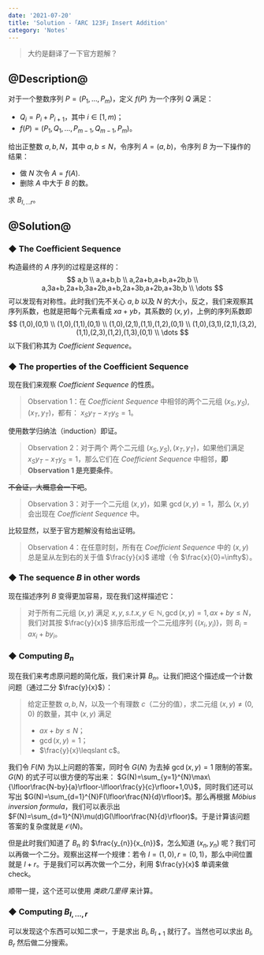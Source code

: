```yaml
---
date: '2021-07-20'
title: 'Solution -「ARC 123F」Insert Addition'
category: 'Notes'
---
```


> 大约是翻译了一下官方题解？

## @Description@

对于一个整数序列 $P=(P_{1},\dots,P_{m})$，定义 $f(P)$ 为一个序列 $Q$ 满足：

- $Q_{i}=P_{i}+P_{i+1}$，其中 $i\in[1,m)$；
- $f(P)=(P_{1},Q_{1},\dots,P_{m-1},Q_{m-1},P_{m})$。

给出正整数 $a,b,N$，其中 $a,b\leqslant N$，令序列 $A=(a,b)$，令序列 $B$ 为一下操作的结果：

- 做 $N$ 次令 $A=f(A)$.
- 删除 $A$ 中大于 $B$ 的数。

求 $B_{l,\dots r}$。

## @Solution@

### ◆ The Coefficient Sequence

构造最终的 $A$ 序列的过程是这样的：
$$
a,b \\
a,a+b,b \\
a,2a+b,a+b,a+2b,b \\
a,3a+b,2a+b,3a+2b,a+b,2a+3b,a+2b,a+3b,b \\
\dots
$$
可以发现有对称性。此时我们先不关心 $a,b$ 以及 $N$ 的大小，反之，我们来观察其序列系数，也就是把每个元素看成 $xa+yb$，其系数的 $(x,y)$，上例的序列系数即
$$
(1,0),(0,1) \\
(1,0),(1,1),(0,1) \\
(1,0),(2,1),(1,1),(1,2),(0,1) \\
(1,0),(3,1),(2,1),(3,2),(1,1),(2,3),(1,2),(1,3),(0,1) \\
\dots
$$
以下我们称其为 *Coefficient Sequence*。

### ◆ The properties of the Coefficient Sequence

现在我们来观察 *Coefficient Sequence* 的性质。

> Observation 1：在 *Coefficient Sequence* 中相邻的两个二元组 $(x_{S},y_{S}),(x_{T},y_{T})$，都有： $x_{S}y_{T}-x_{T}y_{S}=1$。

使用数学归纳法（induction）即证。

> Observation 2：对于两个 两个二元组 $(x_{S},y_{S}),(x_{T},y_{T})$，如果他们满足 $x_{S}y_{T}-x_{T}y_{S}=1$，那么它们在 *Coefficient Sequence* 中相邻，**即 Observation 1 是充要条件**。

~~不会证，大概意会一下吧~~。

> Observation 3：对于一个二元组 $(x,y)$，如果 $\gcd(x,y)=1$，那么 $(x,y)$ 会出现在 *Coefficient Sequence* 中。

比较显然，以至于官方题解没有给出证明。

> Observation 4：在任意时刻，所有在 *Coefficient Sequence* 中的 $(x,y)$ 总是呈从左到右的关于值 $\frac{y}{x}$ 递增（令 $\frac{x}{0}=\infty$）。

### ◆ The sequence $B$ in other words

现在描述序列 $B$ 变得更加容易，现在我们这样描述它：

> 对于所有二元组 $(x,y)$ 满足 $x,y,s.t.x,y\in\mathbb{N},\gcd(x,y)=1,ax+by\leqslant N$，我们对其按 $\frac{y}{x}$ 排序后形成一个二元组序列 $\{(x_{i},y_{i})\}$，则 $B_{i}=ax_{i}+by_{i}$。

### ◆ Computing $B_{n}$

现在我们来考虑原问题的简化版，我们来计算 $B_{n}$。让我们把这个描述成一个计数问题（通过二分 $\frac{y}{x}$）：

> 给定正整数 $a,b,N$，以及一个有理数 $c$（二分的值），求二元组 $(x,y)\neq(0,0)$ 的数量，其中 $(x,y)$ 满足
> - $ax+by\leqslant N$；
> - $\gcd(x,y)=1$；
> - $\frac{y}{x}\leqslant c$。

我们令 $F(N)$ 为以上问题的答案，同时令 $G(N)$ 为去掉 $\gcd(x,y)=1$ 限制的答案。$G(N)$ 的式子可以很方便的写出来： $G(N)=\sum_{y=1}^{N}\max\{\lfloor\frac{N-by}{a}\rfloor-\lfloor\frac{y}{c}\rfloor+1,0\}$，同时我们还可以写出 $G(N)=\sum_{d=1}^{N}F(\lfloor\frac{N}{d}\rfloor)$。那么再根据 *Möbius inversion formula*，我们可以表示出 $F(N)=\sum_{d=1}^{N}\mu(d)G(\lfloor\frac{N}{d}\rfloor)$。于是计算该问题答案的复杂度就是 $\mathcal{O}(N)$。

但是此时我们知道了 $B_{n}$ 的 $\frac{y_{n}}{x_{n}}$，怎么知道 $(x_{n},y_{n})$ 呢？我们可以再做一个二分。观察出这样一个规律：若令 $l=(1,0),r=(0,1)$，那么中间位置就是 $l+r$。于是我们可以再次做一个二分，利用 $\frac{y}{x}$ 单调来做 check。

顺带一提，这个还可以使用 *类欧几里得* 来计算。

### ◆ Computing $B_{l,\dots,r}$

可以发现这个东西可以知二求一，于是求出 $B_{l},B_{l+1}$ 就行了。当然也可以求出 $B_{l},B_{r}$ 然后做二分搜索。